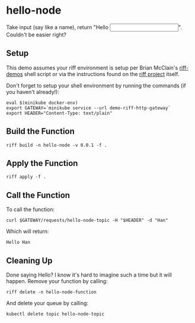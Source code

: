 # hello-node
Take input (say like a name), return "Hello <input>". Couldn't be easier right?

## Setup
This demo assumes your riff environment is setup per Brian McClain's [riff-demos](https://github.com/BrianMMcClain/riff-demos) shell script or via the instructions found on the [riff project](https://github.com/projectriff/riff) itself.

Don't forget to setup your shell environment by running the commands (if you haven't already!):

```
eval $(minikube docker-env)
export GATEWAY=`minikube service --url demo-riff-http-gateway`
export HEADER="Content-Type: text/plain"
```
Build the Function
---
```
riff build -n hello-node -v 0.0.1 -f .
```

Apply the Function
---
```
riff apply -f .
```

Call the Function
---
To call the function:
```
curl $GATEWAY/requests/hello-node-topic -H "$HEADER" -d "Han"
```

Which will return:
```
Hello Han
```
Cleaning Up
---
Done saying Hello? I know it's hard to imagine such a time but it will happen. Remove your function by calling:
```
riff delete -n hello-node-function
```
And delete your queue by calling:
```
kubectl delete topic hello-node-topic
```
